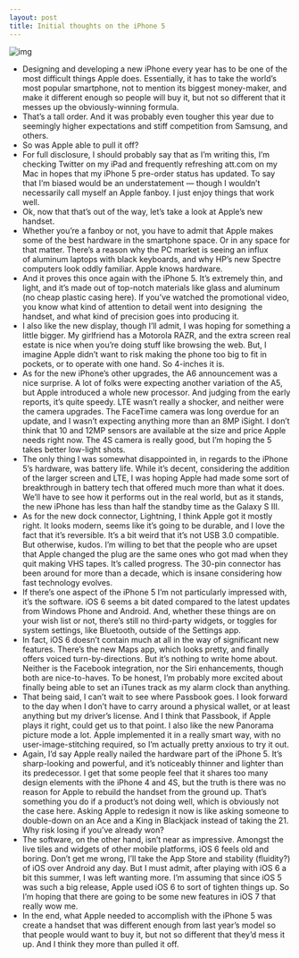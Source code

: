 ```yaml
---
layout: post
title: Initial thoughts on the iPhone 5
---
```

![img](http://media.idownloadblog.com/wp-content/uploads/2012/09/iPhone-5-teaser-the-biggest-thing-to-happen-to-iPhone-since-iPhone.jpg)
* Designing and developing a new iPhone every year has to be one of the most difficult things Apple does. Essentially, it has to take the world’s most popular smartphone, not to mention its biggest money-maker, and make it different enough so people will buy it, but not so different that it messes up the obviously-winning formula.
* That’s a tall order. And it was probably even tougher this year due to seemingly higher expectations and stiff competition from Samsung, and others.
* So was Apple able to pull it off?
* For full disclosure, I should probably say that as I’m writing this, I’m checking Twitter on my iPad and frequently refreshing att.com on my Mac in hopes that my iPhone 5 pre-order status has updated. To say that I’m biased would be an understatement — though I wouldn’t necessarily call myself an Apple fanboy. I just enjoy things that work well.
* Ok, now that that’s out of the way, let’s take a look at Apple’s new handset.
* Whether you’re a fanboy or not, you have to admit that Apple makes some of the best hardware in the smartphone space. Or in any space for that matter. There’s a reason why the PC market is seeing an influx of aluminum laptops with black keyboards, and why HP’s new Spectre computers look oddly familiar. Apple knows hardware.
* And it proves this once again with the iPhone 5. It’s extremely thin, and light, and it’s made out of top-notch materials like glass and aluminum (no cheap plastic casing here). If you’ve watched the promotional video, you know what kind of attention to detail went into designing  the handset, and what kind of precision goes into producing it.
* I also like the new display, though I’ll admit, I was hoping for something a little bigger. My girlfriend has a Motorola RAZR, and the extra screen real estate is nice when you’re doing stuff like browsing the web. But, I imagine Apple didn’t want to risk making the phone too big to fit in pockets, or to operate with one hand. So 4-inches it is.
* As for the new iPhone’s other upgrades, the A6 announcement was a nice surprise. A lot of folks were expecting another variation of the A5, but Apple introduced a whole new processor. And judging from the early reports, it’s quite speedy. LTE wasn’t really a shocker, and neither were the camera upgrades. The FaceTime camera was long overdue for an update, and I wasn’t expecting anything more than an 8MP iSight. I don’t think that 10 and 12MP sensors are available at the size and price Apple needs right now. The 4S camera is really good, but I’m hoping the 5 takes better low-light shots.
* The only thing I was somewhat disappointed in, in regards to the iPhone 5’s hardware, was battery life. While it’s decent, considering the addition of the larger screen and LTE, I was hoping Apple had made some sort of breakthrough in battery tech that offered much more than what it does. We’ll have to see how it performs out in the real world, but as it stands, the new iPhone has less than half the standby time as the Galaxy S III.
* As for the new dock connector, Lightning, I think Apple got it mostly right. It looks modern, seems like it’s going to be durable, and I love the fact that it’s reversible. It’s a bit weird that it’s not USB 3.0 compatible. But otherwise, kudos. I’m willing to bet that the people who are upset that Apple changed the plug are the same ones who got mad when they quit making VHS tapes. It’s called progress. The 30-pin connector has been around for more than a decade, which is insane considering how fast technology evolves.
* If there’s one aspect of the iPhone 5 I’m not particularly impressed with, it’s the software. iOS 6 seems a bit dated compared to the latest updates from Windows Phone and Android. And, whether these things are on your wish list or not, there’s still no third-party widgets, or toggles for system settings, like Bluetooth, outside of the Settings app.
* In fact, iOS 6 doesn’t contain much at all in the way of significant new features. There’s the new Maps app, which looks pretty, and finally offers voiced turn-by-directions. But it’s nothing to write home about. Neither is the Facebook integration, nor the Siri enhancements, though both are nice-to-haves. To be honest, I’m probably more excited about finally being able to set an iTunes track as my alarm clock than anything.
* That being said, I can’t wait to see where Passbook goes. I look forward to the day when I don’t have to carry around a physical wallet, or at least anything but my driver’s license. And I think that Passbook, if Apple plays it right, could get us to that point. I also like the new Panorama picture mode a lot. Apple implemented it in a really smart way, with no user-image-stitching required, so I’m actually pretty anxious to try it out.
* Again, I’d say Apple really nailed the hardware part of the iPhone 5. It’s sharp-looking and powerful, and it’s noticeably thinner and lighter than its predecessor. I get that some people feel that it shares too many design elements with the iPhone 4 and 4S, but the truth is there was no reason for Apple to rebuild the handset from the ground up. That’s something you do if a product’s not doing well, which is obviously not the case here. Asking Apple to redesign it now is like asking someone to double-down on an Ace and a King in Blackjack instead of taking the 21. Why risk losing if you’ve already won?
* The software, on the other hand, isn’t near as impressive. Amongst the live tiles and widgets of other mobile platforms, iOS 6 feels old and boring. Don’t get me wrong, I’ll take the App Store and stability (fluidity?) of iOS over Android any day. But I must admit, after playing with iOS 6 a bit this summer, I was left wanting more. I’m assuming that since iOS 5 was such a big release, Apple used iOS 6 to sort of tighten things up. So I’m hoping that there are going to be some new features in iOS 7 that really wow me.
* In the end, what Apple needed to accomplish with the iPhone 5 was create a handset that was different enough from last year’s model so that people would want to buy it, but not so different that they’d mess it up. And I think they more than pulled it off.

